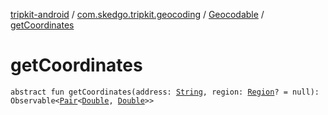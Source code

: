 [tripkit-android](../../index.md) / [com.skedgo.tripkit.geocoding](../index.md) / [Geocodable](index.md) / [getCoordinates](./get-coordinates.md)

# getCoordinates

`abstract fun getCoordinates(address: `[`String`](https://kotlinlang.org/api/latest/jvm/stdlib/kotlin/-string/index.html)`, region: `[`Region`](../../com.skedgo.tripkit.common.model/-region/index.md)`? = null): Observable<`[`Pair`](https://kotlinlang.org/api/latest/jvm/stdlib/kotlin/-pair/index.html)`<`[`Double`](https://kotlinlang.org/api/latest/jvm/stdlib/kotlin/-double/index.html)`, `[`Double`](https://kotlinlang.org/api/latest/jvm/stdlib/kotlin/-double/index.html)`>>`